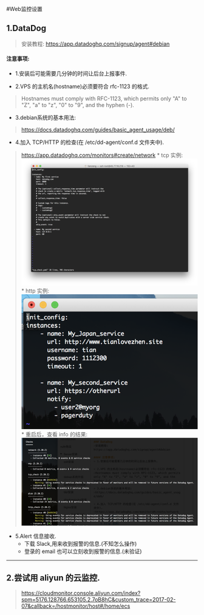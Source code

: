 #Web监控设置


## 1.DataDog
>安装教程: https://app.datadoghq.com/signup/agent#debian

#### 注意事项:
* 1.安装后可能需要几分钟的时间让后台上报事件.

* 2.VPS 的主机名(hostname)必须要符合 rfc-1123 的格式.
>Hostnames must comply with RFC-1123, which permits only "A" to "Z", "a" to "z", "0" to "9", and the hyphen (-).

* 3.debian系统的基本用法:
>https://docs.datadoghq.com/guides/basic_agent_usage/deb/

* 4.加入 TCP/HTTP 的检查(在 /etc/dd-agent/conf.d 文件夹中).
>https://app.datadoghq.com/monitors#create/network
    * tcp 实例:
    ![](/assets/ScreenShot2017-12-21_14.35.05.png)
    * http 实例: 
    ![](/assets/ScreenShot2017-12-21_14.47.52.png)
    * 重启后，查看 info 的结果:
    ![](/assets/ScreenShot2017-12-21_14.49.19.png)
    
* 5.Alert 信息接收.
    * 下载 Slack,用来收到报警的信息.(不知怎么操作)
    * 登录的 email 也可以立刻收到报警的信息.(未验证)
    
    
***
    
## 2.尝试用 aliyun 的云监控.
>https://cloudmonitor.console.aliyun.com/index?spm=5176.128766.653105.2.7oB8hC&custom_trace=2017-02-07&callback=/hostmonitor/host#/home/ecs










